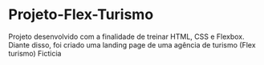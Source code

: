 # Projeto-Flex-Turismo
 Projeto desenvolvido com a finalidade de treinar HTML, CSS e Flexbox.  Diante disso, foi criado uma landing page de uma agência de turismo (Flex turismo) Ficticia
